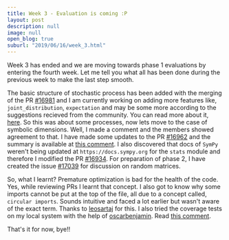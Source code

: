 ```yaml
---
title: Week 3 - Evaluation is coming :P
layout: post
description: null
image: null
open_blog: true
suburl: "2019/06/16/week_3.html"
---
```


Week 3 has ended and we are moving towards phase 1 evaluations by entering the fourth week. Let me tell you what all has been done during the previous week to make the last step smooth.

The basic structure of stochastic process has been added with the merging of the PR [#16981](https://github.com/sympy/sympy/pull/16981) and I am currently working on adding more features like, `joint_distribution`, `expectation` and may be some more according to the suggestions recieved from the community. You can read more about it, [here](https://github.com/sympy/sympy/pull/17030#issuecomment-502455179). So this was about some processes, now lets move to the case of symbolic dimensions. Well, I made a comment and the members showed agreement to that. I have made some updates to the PR [#16962](https://github.com/sympy/sympy/pull/16962) and the summary is available at [this comment](https://github.com/sympy/sympy/pull/16962#issuecomment-502461264). I also discovered that docs of `SymPy` weren't being updated at `https://docs.sympy.org` for the `stats` module and therefore I modified the PR [#16934](https://github.com/sympy/sympy/pull/16934). For preparation of phase 2, I have created the issue [#17039](https://github.com/sympy/sympy/issues/17039) for discussion on random matrices.

So, what I learnt? Premature optimization is bad for the health of the code. Yes, while reviewing PRs I learnt that concept. I also got to know why some imports cannot be put at the top of the file, all due to a concept called, `circular imports`. Sounds intuitive and faced a lot earlier but wasn't aware of the exact term. Thanks to [leosartaj](https://github.com/leosartaj) for this. I also tried the coverage tests on my local system with the help of [oscarbenjamin](https://github.com/oscarbenjamin). Read [this comment](https://github.com/sympy/sympy/pull/16981#issuecomment-502095724).

That's it for now, bye!!